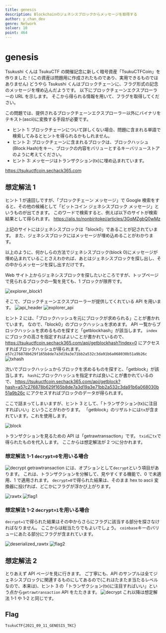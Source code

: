 ```yaml
---
title: genesis
description: Blockchainのジェネシスブロックからメッセージを取得する
author: y_chan_dev
genre: Network
solver: 10
point: 464
---
```


# genesis

Tsukushi くんは TsukuCTF の開催記念に新しく暗号資産「TsukuCTFCoin」を作りました！(この資産は問題用に作成されたものであり、実用できるものではありません)
どうやら Tsukushi くんはブロックチェーンに、フラグ形式の記念のメッセージを埋め込んだようです。
以下にブロックチェーンエクスプローラーの URL を示します。
そこから得られる情報を用いて、フラグを取得してください。

この問題では、提供されるブロックチェーンエクスプローラー以外にバイナリをテキスト(ascii)に変換する手段が必要です。

- ヒント 1: ブロックチェーンについて詳しくない場合、問題に含まれる単語で検索してみるとヒントを得られるかもしれません。
- ヒント 2: ブロックチェーンに含まれるブロックは、ブロックハッシュ(Block Hash)をキー、ブロックの内容をバリューとするキーバリューストアのように考えてください。
- ヒント 3: メッセージはトランザクション(tx)に埋め込まれています。

https://tsukuctfcoin.sechack365.com

## 想定解法 1

ヒント 1 が遠回しですが、「ブロックチェーン メッセージ」で Google 検索をすると、その他の候補として「ビットコイン ジェネシスブロック メッセージ」というものが出てきます。
このワードで検索すると、例えば以下のサイトが検索結果として得られます。
https://alis.to/nonbiritokei/articles/3GqMZgbQ0wMz

上記のサイトにはジェネシスブロックは「block0」であることが記されています。
また、ジェネシスブロックにはメッセージが埋め込めることがわかります。

以上のように、何かしらの方法でジェネシスブロック(block 0)にメッセージが埋め込まれていることさえわかれば、あとはジェネシスブロックを探し出し、その中からメッセージを探し出すだけです。

Web サイト上からジェネシスブロックを探したいところですが、トップページで見られるブロックの一覧を見ても、1 ブロックが限界です。

![explorer_block1](images/explorer_block1.png)

そこで、ブロックチェーンエクスプローラーが提供してくれている API を用います。
![api_header](images/api_header.png)
![explorer_api](images/explorer_api.png)

ヒント 2 には、「ブロックハッシュを元にブロックが求められる」ことが書かれています。
なので、「block0」のブロックハッシュを求めます。
API 一覧からブロックハッシュを求めるものを探すと「getblockhash」が該当します。
`index`にブロックの高さを指定すればよいことが書かれているので、 https://tsukuctfcoin.sechack365.com/api/getblockhash?index=0 にアクセスすればブロックハッシュが得られます。
`a57c276878b629f165b8de7a3d19a3e71bb2a532c3da91b6a068030b51a9b26c`
![txhash](images/txhash.png)

次いでブロックハッシュからブロックを求めるものを探すと、「getblock」が該当します。
`hash`にブロックハッシュを指定すれば良いことが書かれているので、 https://tsukuctfcoin.sechack365.com/api/getblock?hash=a57c276878b629f165b8de7a3d19a3e71bb2a532c3da91b6a068030b51a9b26c にアクセスすればブロックのデータが得られます。

ここで詰まってしまいますが、ヒント 3 として、「トランザクション(tx)に注目すればいい」ということがわかります。
「getblock」のリザルトには`tx`が含まれています。これを使用します。

![block](images/block.png)

トランザクションを見るための API は「getrawtransaction」です。
`txid`に`tx`で得られたものを代入します。
ここからは想定解法が 2 つに分かれます。

### 想定解法 1-1 `decrypt=0`を用いる場合

![decrypt](images/decrypt.png)
getrawtransaction には、オプションとして`decrypt`という項目があります。
これは、トランザクションを分解して、見やすくする機能で、0 で未適用、1 で適用されます。
`decrypt=0`で得られた結果は、そのまま hex to ascii 変換器に投げれば、どこかにフラグが浮かび上がります。

![rawtx](images/rawtx.png)
![flag1](images/flag1.png)

### 想定解法 1-2 `decrypt=1`を用いる場合

`decrypt=1`で得られた結果はその中からさらにフラグに該当する部分を探さなければなりません。
ここからは総当たりでもよいでしょう。
`coinbase`キーのバリューにあたる部分にフラグが含まれています。

![deserialized_rawtx](images/deserialized_rawtx.png)
![flag2](images/flag2.png)

## 想定解法 2

とりあえず API ページを見に行きます。
ご丁寧にも、API のサンプルは全てジェネシスブロックに関連するものにしてあるので(これはたまたま当たるレベルなので、本来は)、ヒント 3 の「トランザクション(tx)に注目すればいい」という点から`getrawtransaction` API をたたきます。
![decrypt](images/decrypt.png)
これ以降は想定解法 1-1 や 1-2 と同じです。

## Flag

`TsukuCTF{2021_09_11_GENESIS_TKC}`

